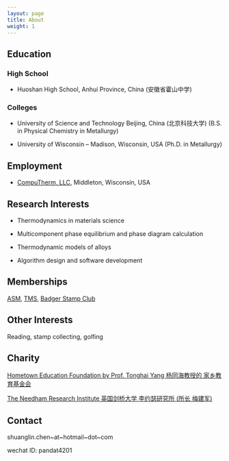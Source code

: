 ```yaml
---
layout: page
title: About
weight: 1
---
```


## Education

### High School

* Huoshan High School, Anhui Province, China (安徽省霍山中学)

### Colleges

+ University of Science and Technology Beijing, China (北京科技大学) (B.S. in Physical Chemistry in Metallurgy)

+ University of Wisconsin – Madison, Wisconsin, USA (Ph.D. in Metallurgy)


## Employment

+ [CompuTherm, LLC](http://www.computherm.com), Middleton, Wisconsin, USA

## Research Interests

+ Thermodynamics in materials science

+ Multicomponent phase equilibrium and phase diagram calculation

+ Thermodynamic models of alloys

+ Algorithm design and software development

## Memberships

[ASM](http://www.asminternational.org/home), [TMS][tms link], [Badger Stamp Club][BSC link]

[tms link]: http://www.tms.org/TMSHome.aspx

[BSC link]: https://wfscstamps.org/Clubs/Badger.shtml

## Other Interests

Reading, stamp collecting, golfing

## Charity

[Hometown Education Foundation by Prof. Tonghai Yang 杨同海教授的 家乡教育基金会][HEF link]

[HEF link]: http://www.hometowneducation.org

[The Needham Research Institute 英国剑桥大学 李约瑟研究所 (所长 梅建军)][NRI link]

[NRI link]: http://www.nri.cam.ac.uk/

## Contact

shuanglin.chen~at~hotmail~dot~com

wechat ID: pandat4201
